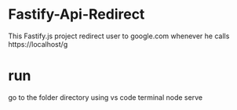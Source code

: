 # Fastify-Api-Redirect
This Fastify.js project redirect user to google.com whenever he calls https://localhost/g

# run
go to the folder directory using vs code terminal 
node serve

